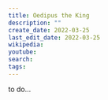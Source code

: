 ```yaml
---
title: Oedipus the King
description: ""
create_date: 2022-03-25
last_edit_date: 2022-03-25
wikipedia: 
youtube: 
search: 
tags:
---
```

to do...